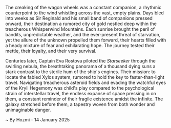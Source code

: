 
The creaking of the wagon wheels was a constant companion, a rhythmic counterpoint to the wind whistling across the vast, empty plains.  Days bled into weeks as Sir Reginald and his small band of companions pressed onward, their destination a rumored city of gold nestled deep within the treacherous Whisperwind Mountains.  Each sunrise brought the peril of bandits, unpredictable weather, and the ever-present threat of starvation, yet the allure of the unknown propelled them forward, their hearts filled with a heady mixture of fear and exhilarating hope. The journey tested their mettle, their loyalty, and their very survival.

Centuries later, Captain Eva Rostova piloted the *Starseeker* through the swirling nebula, the breathtaking panorama of a thousand dying suns a stark contrast to the sterile hum of the ship's engines.  Their mission: to locate the fabled Xylos system, rumored to hold the key to faster-than-light travel.  Navigating treacherous asteroid fields and evading the watchful eyes of the Kryll Hegemony was child's play compared to the psychological strain of interstellar travel, the endless expanse of space pressing in on them, a constant reminder of their fragile existence amidst the infinite. The galaxy stretched before them, a tapestry woven from both wonder and unimaginable danger.

~ By Hozmi - 14 January 2025
